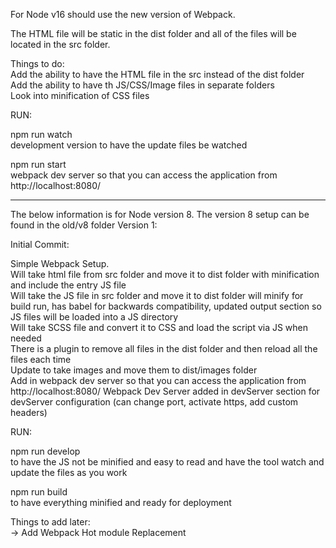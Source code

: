 For Node v16 should use the new version of Webpack.

The HTML file will be static in the dist folder and all of the files will be located in the src folder.

Things to do: <br />
Add the ability to have the HTML file in the src instead of the dist folder <br />
Add the ability to have th JS/CSS/Image files in separate folders <br />
Look into minification of CSS files

RUN:

npm run watch <br />
development version to have the update files be watched

npm run start <br />
webpack dev server so that you can access the application from http://localhost:8080/

---

The below information is for Node version 8. The version 8 setup can be found in the old/v8 folder
Version 1:

Initial Commit:

Simple Webpack Setup.<br />
Will take html file from src folder and move it to dist folder with minification and include the entry JS file<br />
Will take the JS file in src folder and move it to dist folder will minify for build run, has babel for backwards compatibility, updated output section so JS files will be loaded into a JS directory<br />
Will take SCSS file and convert it to CSS and load the script via JS when needed<br />
There is a plugin to remove all files in the dist folder and then reload all the files each time<br />
Update to take images and move them to dist/images folder<br />
Add in webpack dev server so that you can access the application from http://localhost:8080/
Webpack Dev Server added in devServer section for devServer configuration (can change port, activate https, add custom headers)

RUN:

npm run develop <br />
to have the JS not be minified and easy to read and have the tool watch and update the files as you work

npm run build <br />
to have everything minified and ready for deployment

Things to add later:<br />
-> Add Webpack Hot module Replacement
